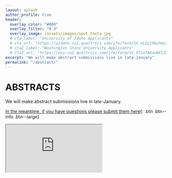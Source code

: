 ```yaml
---
layout: splash
author_profile: true
header:
  overlay_color: "#000"
  overlay_filter: "0.3"
  overlay_image: /assets/images/spot_theta.jpg
  # cta_label: "University of Idaho Applicants"
  # cta_url: "https://uidaho.co1.qualtrics.com/jfe/form/SV_eLQjthbshmz3bNz"
  # cta2_label: "Washington State University Applicants"
  # cta2_url: "https://wsu.co1.qualtrics.com/jfe/form/SV_07ioTAKauWCC2X3"
excerpt: "We will make abstract submissions live in late-January"
permalink: "/abstract/"
---
```


# **ABSTRACTS**

We will make abstract submissions live in late-January. 

[In the meantime, if you have questions please submit them here](https://futurevandals.uidaho.edu/register/?id=c6162e10-cb08-4c3e-83fd-08a7fe968943){: .btn .btn--info .btn--large}

<iframe src="https://futurevandals.uidaho.edu/register/?id=c6162e10-cb08-4c3e-83fd-08a7fe968943"></iframe>

